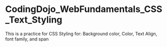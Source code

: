 # CodingDojo_WebFundamentals_CSS_Text_Styling

This is a practice for CSS Styling for:
  Background color, Color, Text Align, font family, and span

